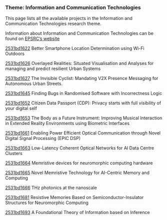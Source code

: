 ### Theme: Information and Communication Technologies

This page lists all the available projects in the Information and Communication Technologies research theme.

Information about Information and Communication Technologies can be found on [EPSRC’s website](https://www.ukri.org/what-we-offer/browse-our-areas-of-investment-and-support/information-and-communication-technologies-theme/)

[2531bd1622](../projects/2531bd1622.md) Better Smartphone Location Determination using Wi-Fi Outdoors

[2531bd1626](../projects/2531bd1626.md) Overlayed Realities: Situated Visualisation and Analyses for managing and predict resilient Urban Systems

[2531bd1627](../projects/2531bd1627.md) The Invisible Cyclist: Mandating V2X Presence Messaging for Autonomous Urban Streets.

[2531bd1645](../projects/2531bd1645.md) Finding Bugs in Randomised Software with Incorrectness Logic

[2531bd1652](../projects/2531bd1652.md) Citizen Data Passport (CDP): Privacy starts with full visibility of your digital self

[2531bd1653](../projects/2531bd1653.md) The Body as a Future Instrument: Improving Musical Interaction in Extended Reality Environments using Biometric Interfaces

[2531bd1661](../projects/2531bd1661.md) Enabling Power Efficient Optical Communication through Novel Digital Signal Processing (EPIC DSP)

[2531bd1663](../projects/2531bd1663.md) Low-Latency Coherent Optical Networks for AI Data Centre Clusters

[2531bd1664](../projects/2531bd1664.md) Memristive devices for neuromorphic computing hardware

[2531bd1665](../projects/2531bd1665.md) Novel Memristive Technology for AI-Centric Memory and Computing

[2531bd1666](../projects/2531bd1666.md) THz photonics at the nanoscale

[2531bd1681](../projects/2531bd1681.md) Resistive Memories Based on Semiconductor-Insulator Structures for Neuromorphic Computing

[2531bd1693](../projects/2531bd1693.md) A Foundational Theory of Information based on Inference

